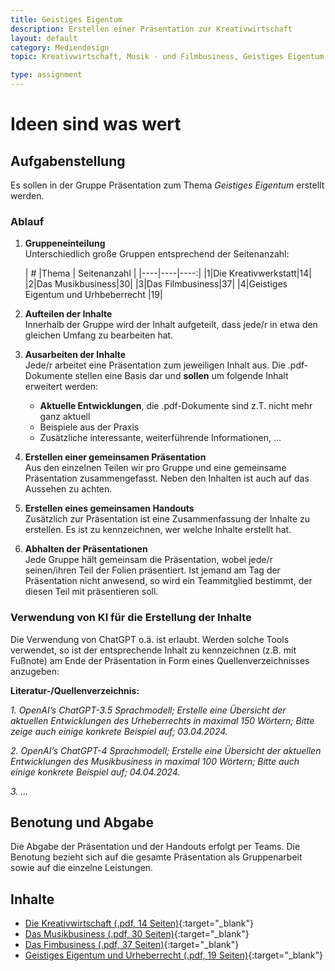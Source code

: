 ```yaml
---
title: Geistiges Eigentum
description: Erstellen einer Präsentation zur Kreativwirtschaft
layout: default
category: Mediendesign
topic: Kreativwirtschaft, Musik - und Filmbusiness, Geistiges Eigentum, Urheberrecht

type: assignment
---
```


# Ideen sind was wert

## Aufgabenstellung
Es sollen in der Gruppe Präsentation zum Thema _Geistiges Eigentum_ erstellt werden.

### Ablauf

1. **Gruppeneinteilung**<br>Unterschiedlich große Gruppen entsprechend der Seitenanzahl:

   | # |Thema | Seitenanzahl |
       |----|----|----:|
   |1|Die Kreativwerkstatt|14|
   |2|Das Musikbusiness|30|
   |3|Das Filmbusiness|37|
   |4|Geistiges Eigentum und Urhbeberrecht |19|


2. **Aufteilen der Inhalte**<br>Innerhalb der Gruppe wird der Inhalt aufgeteilt, dass jede/r in etwa den gleichen Umfang zu bearbeiten hat.
3. **Ausarbeiten der Inhalte**<br>Jede/r arbeitet eine Präsentation zum jeweiligen Inhalt aus. Die .pdf-Dokumente stellen eine Basis dar und **sollen** um folgende Inhalt erweitert werden:
    - **Aktuelle Entwicklungen**, die .pdf-Dokumente sind z.T. nicht mehr ganz aktuell
    - Beispiele aus der Praxis
    - Zusätzliche interessante, weiterführende Informationen, ...
4. **Erstellen einer gemeinsamen Präsentation**<br>
   Aus den einzelnen Teilen wir pro Gruppe und eine gemeinsame Präsentation zusammengefasst. Neben den Inhalten ist auch auf das Aussehen zu achten.
5. **Erstellen eines gemeinsamen Handouts**<br>
   Zusätzlich zur Präsentation ist eine Zusammenfassung der Inhalte zu erstellen. Es ist zu kennzeichnen, wer welche Inhalte erstellt hat.
6. **Abhalten der Präsentationen**<br>
   Jede Gruppe hält gemeinsam die Präsentation, wobei jede/r seinen/ihren Teil der Folien präsentiert. Ist jemand am Tag der Präsentation nicht anwesend, so wird ein Teammitglied bestimmt, der diesen Teil mit präsentieren soll.

### Verwendung von KI für die Erstellung der Inhalte

Die Verwendung von ChatGPT o.ä. ist erlaubt. Werden solche Tools verwendet, so ist der entsprechende Inhalt zu kennzeichnen (z.B. mit Fußnote) am Ende der Präsentation in Form eines Quellenverzeichnisses anzugeben:

**Literatur-/Quellenverzeichnis:**<br>

_1. OpenAI’s ChatGPT-3.5 Sprachmodell; Erstelle eine Übersicht der aktuellen Entwicklungen des Urheberrechts in maximal 150 Wörtern; Bitte zeige auch einige konkrete Beispiel auf; 03.04.2024._

_2. OpenAI’s ChatGPT-4 Sprachmodell; Erstelle eine Übersicht der aktuellen Entwicklungen des Musikbusiness in maximal 100 Wörtern; Bitte auch einige konkrete Beispiel auf; 04.04.2024._

_3. ..._

## Benotung und Abgabe

Die Abgabe der Präsentation und der Handouts erfolgt per Teams. Die Benotung bezieht sich auf die gesamte Präsentation als Gruppenarbeit sowie auf die einzelne Leistungen.

## Inhalte
- [Die Kreativwirtschaft (.pdf, 14 Seiten)](./assets/01_die-kreativwirtschaft_14.pdf){:target="_blank"}
- [Das Musikbusiness (.pdf, 30 Seiten)](./assets/02_so-funktioniert-das-musikbusiness_30.pdf){:target="_blank"}
- [Das Fimbusiness (.pdf, 37 Seiten)](./assets/03_so-funktioniert-das-filmbusiness_37.pdf){:target="_blank"}
- [Geistiges Eigentum und Urheberrecht (.pdf, 19 Seiten)](./assets/04_geistiges-eigentum-und-urheberrecht_19.pdf){:target="_blank"}
